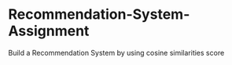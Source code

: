 # Recommendation-System-Assignment
Build a Recommendation System by using cosine similarities score
